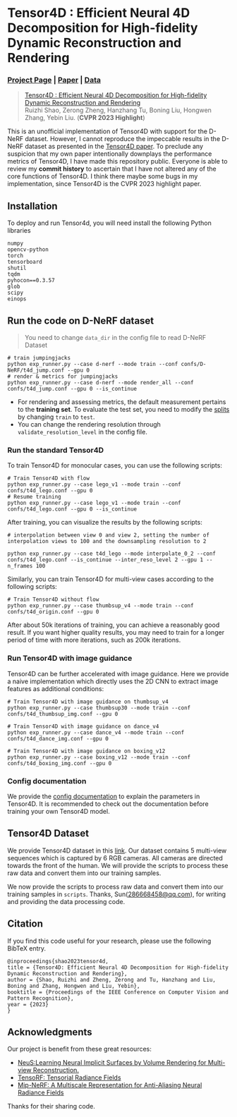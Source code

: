 # Tensor4D : Efficient Neural 4D Decomposition for High-fidelity Dynamic Reconstruction and Rendering
### [Project Page](https://liuyebin.com/tensor4d/tensor4d.html) | [Paper](https://arxiv.org/abs/2211.11610) | [Data](https://drive.google.com/file/d/1uHVyApwqugXTFuIRRlE4abTW8_rrVeIK/view)

> [Tensor4D : Efficient Neural 4D Decomposition for High-fidelity Dynamic Reconstruction and Rendering](https://arxiv.org/pdf/2211.11610.pdf)  
> Ruizhi Shao, Zerong Zheng, Hanzhang Tu, Boning Liu, Hongwen Zhang, Yebin Liu.
> (**CVPR 2023 Highlight**)

This is an unofficial implementation of Tensor4D with support for the D-NeRF dataset. However, I cannot reproduce the impeccable results in the D-NeRF dataset as presented in the [Tensor4D paper](https://arxiv.org/abs/2211.11610). To preclude any suspicion that my own paper intentionally downplays the performance metrics of Tensor4D, I have made this repository public. Everyone is able to review my **commit history** to ascertain that I have not altered any of the core functions of Tensor4D. I think there maybe some bugs in my implementation, since Tensor4D is the CVPR 2023 highlight paper.

## Installation

To deploy and run Tensor4d, you will need install the following Python libraries

```
numpy
opencv-python
torch
tensorboard
shutil
tqdm
pyhocon==0.3.57
glob
scipy
einops
```

## Run the code on D-NeRF dataset

> You need to change `data_dir` in the config file to read D-NeRF Dataset

```shell
# train jumpingjacks
python exp_runner.py --case d-nerf --mode train --conf confs/D-NeRF/t4d_jump.conf --gpu 0
# render & metrics for jumpingjacks
python exp_runner.py --case d-nerf --mode render_all --conf confs/t4d_jump.conf --gpu 0 --is_continue
```

- For rendering and assessing metrics, the default measurement pertains to the **training set**. To evaluate the test set, you need to modify the [splits](https://github.com/ingra14m/Tensor4D-DNeRF/blob/a71a008bc1e867c29b1f8f267ea1cbb17a665b79/models/dataset.py#L235) by changing `train` to `test`.
- You can change the rendering resolution through `validate_resolution_level` in the config file.

### Run the standard Tensor4D 

To train Tensor4D for monocular cases, you can use the following scripts:

```
# Train Tensor4D with flow
python exp_runner.py --case lego_v1 --mode train --conf confs/t4d_lego.conf --gpu 0    
# Resume training
python exp_runner.py --case lego_v1 --mode train --conf confs/t4d_lego.conf --gpu 0 --is_continue
```

After training, you can visualize the results by the following scripts:

```
# interpolation between view 0 and view 2, setting the number of interpolation views to 100 and the downsampling resolution to 2

python exp_runner.py --case t4d_lego --mode interpolate_0_2 --conf confs/t4d_lego.conf --is_continue --inter_reso_level 2 --gpu 1 --n_frames 100
```

Similarly, you can train Tensor4D for multi-view cases according to the following scripts:

```
# Train Tensor4D without flow
python exp_runner.py --case thumbsup_v4 --mode train --conf confs/t4d_origin.conf --gpu 0
```

After about 50k iterations of training, you can achieve a reasonably good result. If you want higher quality results, you may need to train for a longer period of time with more iterations, such as 200k iterations.

### Run Tensor4D with image guidance

Tensor4D can be further accelerated with image guidance. Here we provide a naive implementation which directly uses the 2D CNN to extract image features as additional conditions:

```
# Train Tensor4D with image guidance on thumbsup_v4
python exp_runner.py --case thumbsup30 --mode train --conf confs/t4d_thumbsup_img.conf --gpu 0

# Train Tensor4D with image guidance on dance_v4
python exp_runner.py --case dance_v4 --mode train --conf confs/t4d_dance_img.conf --gpu 0

# Train Tensor4D with image guidance on boxing_v12
python exp_runner.py --case boxing_v12 --mode train --conf confs/t4d_boxing_img.conf --gpu 0
```

### Config documentation

We provide the [config documentation](CONFIG.md) to explain the parameters in Tensor4D. It is recommended to check out the documentation before training your own Tensor4D model.

## Tensor4D Dataset

We provide Tensor4D dataset in this [link](https://mailstsinghuaeducn-my.sharepoint.com/:f:/g/personal/shaorz20_mails_tsinghua_edu_cn/EsNxn0pJ19lFrRMKAS1YDx0Bv_V9LAdub9jnYvT40QZEDA?e=ChbsFX). Our dataset contains 5 multi-view sequences which is captured by 6 RGB cameras. All cameras are directed towards the front of the human. We will provide the scripts to process these raw data and convert them into our training samples.

We now provide the scripts to process raw data and convert them into our training samples in `scripts`. Thanks, Sun(286668458@qq.com), for writing and providing the data processing code.

## Citation

If you find this code useful for your research, please use the following BibTeX entry.

```
@inproceedings{shao2023tensor4d,
title = {Tensor4D: Efficient Neural 4D Decomposition for High-fidelity Dynamic Reconstruction and Rendering},
author = {Shao, Ruizhi and Zheng, Zerong and Tu, Hanzhang and Liu, Boning and Zhang, Hongwen and Liu, Yebin},
booktitle = {Proceedings of the IEEE Conference on Computer Vision and Pattern Recognition},
year = {2023}
}
```

## Acknowledgments

Our project is benefit from these great resources:

- [NeuS:Learning Neural Implicit Surfaces by Volume Rendering for Multi-view Reconstruction.](https://github.com/Totoro97/NeuS)
- [TensoRF: Tensorial Radiance Fields](https://github.com/apchenstu/TensoRF)
- [Mip-NeRF: A Multiscale Representation for Anti-Aliasing Neural Radiance Fields](https://github.com/bebeal/mipnerf-pytorch)

Thanks for their sharing code.